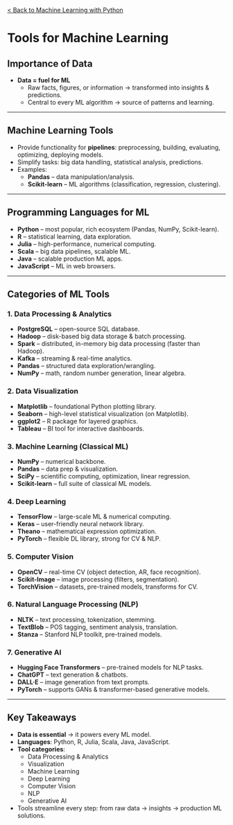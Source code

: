 [< Back to Machine Learning with Python](../README.md)

# Tools for Machine Learning

## Importance of Data

- **Data = fuel for ML**
  - Raw facts, figures, or information → transformed into insights & predictions.
  - Central to every ML algorithm → source of patterns and learning.

---

## Machine Learning Tools

- Provide functionality for **pipelines**: preprocessing, building, evaluating, optimizing, deploying models.
- Simplify tasks: big data handling, statistical analysis, predictions.
- Examples:
  - **Pandas** – data manipulation/analysis.
  - **Scikit-learn** – ML algorithms (classification, regression, clustering).

---

## Programming Languages for ML

- **Python** – most popular, rich ecosystem (Pandas, NumPy, Scikit-learn).
- **R** – statistical learning, data exploration.
- **Julia** – high-performance, numerical computing.
- **Scala** – big data pipelines, scalable ML.
- **Java** – scalable production ML apps.
- **JavaScript** – ML in web browsers.

---

## Categories of ML Tools

### 1. Data Processing & Analytics

- **PostgreSQL** – open-source SQL database.
- **Hadoop** – disk-based big data storage & batch processing.
- **Spark** – distributed, in-memory big data processing (faster than Hadoop).
- **Kafka** – streaming & real-time analytics.
- **Pandas** – structured data exploration/wrangling.
- **NumPy** – math, random number generation, linear algebra.

### 2. Data Visualization

- **Matplotlib** – foundational Python plotting library.
- **Seaborn** – high-level statistical visualization (on Matplotlib).
- **ggplot2** – R package for layered graphics.
- **Tableau** – BI tool for interactive dashboards.

### 3. Machine Learning (Classical ML)

- **NumPy** – numerical backbone.
- **Pandas** – data prep & visualization.
- **SciPy** – scientific computing, optimization, linear regression.
- **Scikit-learn** – full suite of classical ML models.

### 4. Deep Learning

- **TensorFlow** – large-scale ML & numerical computing.
- **Keras** – user-friendly neural network library.
- **Theano** – mathematical expression optimization.
- **PyTorch** – flexible DL library, strong for CV & NLP.

### 5. Computer Vision

- **OpenCV** – real-time CV (object detection, AR, face recognition).
- **Scikit-Image** – image processing (filters, segmentation).
- **TorchVision** – datasets, pre-trained models, transforms for CV.

### 6. Natural Language Processing (NLP)

- **NLTK** – text processing, tokenization, stemming.
- **TextBlob** – POS tagging, sentiment analysis, translation.
- **Stanza** – Stanford NLP toolkit, pre-trained models.

### 7. Generative AI

- **Hugging Face Transformers** – pre-trained models for NLP tasks.
- **ChatGPT** – text generation & chatbots.
- **DALL·E** – image generation from text prompts.
- **PyTorch** – supports GANs & transformer-based generative models.

---

## Key Takeaways

- **Data is essential** → it powers every ML model.
- **Languages**: Python, R, Julia, Scala, Java, JavaScript.
- **Tool categories**:
  - Data Processing & Analytics
  - Visualization
  - Machine Learning
  - Deep Learning
  - Computer Vision
  - NLP
  - Generative AI
- Tools streamline every step: from raw data → insights → production ML solutions.
